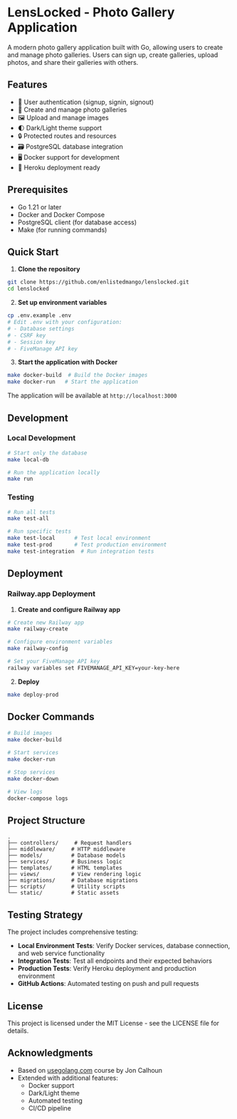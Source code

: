 # LensLocked - Photo Gallery Application

A modern photo gallery application built with Go, allowing users to create and manage photo galleries. Users can sign up, create galleries, upload photos, and share their galleries with others.

## Features

- 🔐 User authentication (signup, signin, signout)
- 📸 Create and manage photo galleries
- 🖼️ Upload and manage images
- 🌓 Dark/Light theme support
- 🔒 Protected routes and resources
- 🗃️ PostgreSQL database integration
- 🖥️ Docker support for development
- 🚀 Heroku deployment ready

## Prerequisites

- Go 1.21 or later
- Docker and Docker Compose
- PostgreSQL client (for database access)
- Make (for running commands)

## Quick Start

1. **Clone the repository**
```bash
git clone https://github.com/enlistedmango/lenslocked.git
cd lenslocked
```

2. **Set up environment variables**
```bash
cp .env.example .env
# Edit .env with your configuration:
# - Database settings
# - CSRF key
# - Session key
# - FiveManage API key
```

3. **Start the application with Docker**
```bash
make docker-build  # Build the Docker images
make docker-run   # Start the application
```

The application will be available at `http://localhost:3000`

## Development

### Local Development
```bash
# Start only the database
make local-db

# Run the application locally
make run
```

### Testing
```bash
# Run all tests
make test-all

# Run specific tests
make test-local      # Test local environment
make test-prod       # Test production environment
make test-integration  # Run integration tests
```

## Deployment

### Railway.app Deployment

1. **Create and configure Railway app**
```bash
# Create new Railway app
make railway-create

# Configure environment variables
make railway-config

# Set your FiveManage API key
railway variables set FIVEMANAGE_API_KEY=your-key-here
```

2. **Deploy**
```bash
make deploy-prod
```

## Docker Commands

```bash
# Build images
make docker-build

# Start services
make docker-run

# Stop services
make docker-down

# View logs
docker-compose logs
```

## Project Structure

```
.
├── controllers/     # Request handlers
├── middleware/     # HTTP middleware
├── models/         # Database models
├── services/       # Business logic
├── templates/      # HTML templates
├── views/          # View rendering logic
├── migrations/     # Database migrations
├── scripts/        # Utility scripts
└── static/         # Static assets
```

## Testing Strategy

The project includes comprehensive testing:

- **Local Environment Tests**: Verify Docker services, database connection, and web service functionality
- **Integration Tests**: Test all endpoints and their expected behaviors
- **Production Tests**: Verify Heroku deployment and production environment
- **GitHub Actions**: Automated testing on push and pull requests

## License

This project is licensed under the MIT License - see the LICENSE file for details.

## Acknowledgments

- Based on [usegolang.com](https://www.usegolang.com/) course by Jon Calhoun
- Extended with additional features:
  - Docker support
  - Dark/Light theme
  - Automated testing
  - CI/CD pipeline

